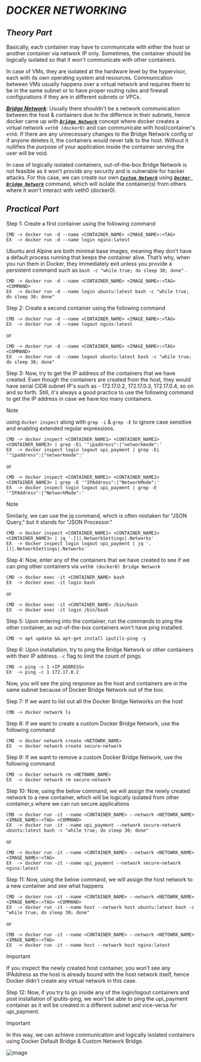 # _DOCKER NETWORKING_

## _Theory Part_

Basically, each container may have to communicate with either the host or another container via network IP only. Sometimes, the container should be logically isolated so that it won't communicate with other containers.

In case of VMs, they are isolated at the hardware level by the hypervisor, each with its own operating system and resources. Communication between VMs usually happens over a virtual network and requires them to be in the same subnet or to have proper routing rules and firewall configurations if they are in different subnets or VPCs.


***<ins>Bridge Network</ins>***: Usually there shouldn't be a network communication between the host & containers due to the differnce in their subnets, hence docker came up with ***<ins>`Bridge Network`</ins>*** concept where docker creates a virtual network `veth0 (docker0)` and can communicate with host/container's `eth0`. If there are any unnecessary changes to the Bridge Network config or if anyone deletes it, the containers would never talk to the host. Without it nullifies the purpose of your application inside the container serving the user will be void. 

In case of logically isolated containers, out-of-the-box Bridge Network is not feasible as it won't provide any security and is vulnerable for hacker attacks. For this case, we can create our own ***<ins>`Custom Network`</ins>*** using ***<ins>`Docker Bridge Network`</ins>*** command, which will isolate the container(s) from others where it won't interact with veth0 (docker0).

## _Practical Part_

Step 1: Create a first container using the following command  
```
CMD -> docker run -d --name <CONTAINER_NAME> <IMAGE_NAME>:<TAG>
EX  -> docker run -d --name login nginx:latest
```
Ubuntu and Alpine are both minimal base images, meaning they don’t have a default process running that keeps the container alive. That’s why, when you run them in Docker, they immediately exit unless you provide a persistent command such as `bash -c "while true; do sleep 30; done"` .
```
CMD -> docker run -d --name <CONTAINER_NAME> <IMAGE_NAME>:<TAG> <COMMAND>
EX  -> docker run -d --name login ubuntu:latest bash -c "while true; do sleep 30; done"
```
Step 2: Create a second container using the following command
```
CMD -> docker run -d --name <CONTAINER_NAME> <IMAGE_NAME>:<TAG>
EX  -> docker run -d --name logout nginx:latest
```
or
```
CMD -> docker run -d --name <CONTAINER_NAME> <IMAGE_NAME>:<TAG> <COMMAND>
EX  -> docker run -d --name logout ubuntu:latest bash -c "while true; do sleep 30; done"
```
Step 3: Now, try to get the IP address of the containers that we have created. Even though the containers are created from the host, they would have serial CIDR subnet IP's such as - 172.17.0.2, 172.17.0.3, 172.17.0.4, so on and so forth. Still, it's always a good practice to use the following command to get the IP address in case we have too many containers. 

> [!NOTE]
> using `docker inspect` along with `grep -i` & `grep -E` to ignore case sensitive and enabling extended regular expressions. 

```
CMD -> docker inspect <CONTAINER_NAME1> <CONTAINER_NAME2> <CONTAINER_NAME3> | grep -Ei '"ipaddress":|"networkmode":'
EX  -> docker inspect login logout upi_payment | grep -Ei '"ipaddress":|"networkmode":'
```
or
```
CMD -> docker inspect <CONTAINER_NAME1> <CONTAINER_NAME2> <CONTAINER_NAME3> | grep -E '"IPAddress":|"NetworkMode":'
EX  -> docker inspect login logout upi_payment | grep -E '"IPAddress":|"NetworkMode":'
```

> [!NOTE]
> Similarly, we can use the jq command, which is often mistaken for "JSON Query," but it stands for "JSON Processor."

```
CMD -> docker inspect <CONTAINER_NAME1> <CONTAINER_NAME2> <CONTAINER_NAME3> | jq '.[]|.NetworkSettings|.Networks'
EX  -> docker inspect login logout upi_payment | jq '.[]|.NetworkSettings|.Networks'
```
Step 4: Now, enter any of the containers that we have created to see if we can ping other containers via `veth0 (docker0) Bridge Network`
```
CMD -> docker exec -it <CONTAINER_NAME> bash
EX  -> docker exec -it login bash
```
or
```
CMD -> docker exec -it <CONTAINER_NAME> /bin/bash
EX  -> docker exec -it login /bin/bash
```
Step 5: Upon entering into the container, run the commands to ping the other container, as out-of-the-box containers won't have ping installed.
```
CMD -> apt update && apt-get install iputils-ping -y
```
Step 6: Upon installation, try to ping the Bridge Network or other containers with their IP address. `-c` flag to limit the count of pings.
```
CMD -> ping -c 1 <IP_ADDRESS>
EX  -> ping -c 1 172.17.0.2
```	
Now, you will see the ping response as the host and containers are in the same subnet because of Docker Bridge Network out of the box.

Step 7: If we want to list out all the Docker Bridge Networks on the host
```
CMD -> docker network ls
```	
Step 8: If we want to create a custom Docker Bridge Network, use the following command
```
CMD -> docker network create <NETOWRK_NAME> 
EX  -> docker network create secure-network
```
Step 9: If we want to remove a custom Docker Bridge Network, use the following command
```
CMD -> docker network rm <NETOWRK_NAME> 
EX  -> docker network rm secure-network
```
Step 10: Now, using the below command, we will assign the newly created network to a new container, which will be logically isolated from other container,s where we can run secure applications
```
CMD -> docker run -it --name <CONTAINER_NAME> --network <NETOWRK_NAME> <IMAGE_NAME>:<TAG> <COMMAND>
EX  -> docker run -it --name upi_payment --network secure-network ubuntu:latest bash -c "while true; do sleep 30; done"
```
or
```
CMD -> docker run -it --name <CONTAINER_NAME> --network <NETOWRK_NAME> <IMAGE_NAME>:<TAG>
EX  -> docker run -it --name upi_payment --network secure-network nginx:latest
```
Step 11: Now, using the below command, we will assign the host network to a new container and see what happens
```
CMD -> docker run -it --name <CONTAINER_NAME> --network <NETOWRK_NAME> <IMAGE_NAME>:<TAG> <COMMAND>
EX  -> docker run -it --name host --network host ubuntu:latest bash -c "while true; do sleep 30; done"
```
or
```
CMD -> docker run -it --name <CONTAINER_NAME> --network <NETOWRK_NAME> <IMAGE_NAME>:<TAG>
EX  -> docker run -it --name host --network host nginx:latest
```

> [!IMPORTANT]
> If you inspect the newly created host container, you won't see any IPAddress as the host is already bound with the host network itself, hence Docker didn't create any virtual network in this case.

Step 12: Now, if you try to go inside any of the login/logout containers and post installation of iputils-ping, we won't be able to ping the upi_payment container as it will be created in a different subnet and vice-versa for upi_payment.

> [!IMPORTANT]
> In this way, we can achieve communication and logically isolated containers using Docker Default Bridge & Custom Network Bridge.

![image](https://github.com/user-attachments/assets/b7558575-66d4-4c6a-89f3-78227cd6a884)


